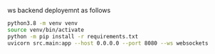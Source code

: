 ws backend deployemnt as follows

```bash
python3.8 -m venv venv
source venv/bin/activate
python -m pip install -r requirements.txt
uvicorn src.main:app --host 0.0.0.0 --port 8080 --ws websockets
```